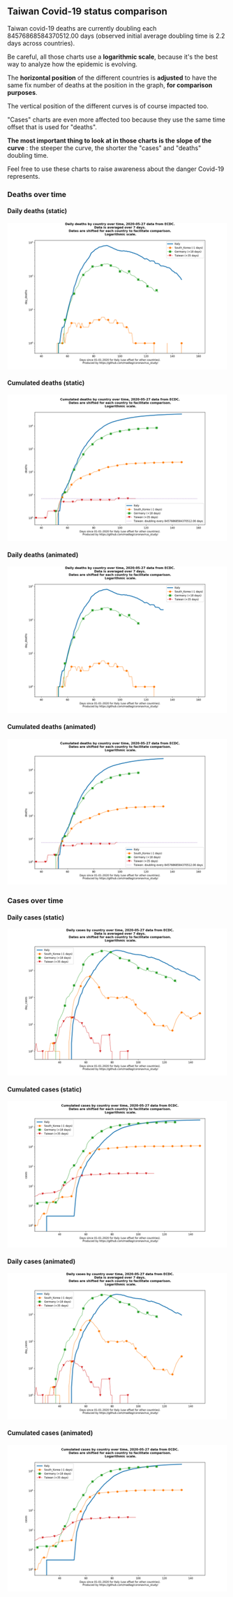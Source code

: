 ## Taiwan Covid-19 status comparison 

Taiwan covid-19 deaths are currently doubling each 84576868584370512.00 days (observed initial average doubling time is 2.2 days across countries).



Be careful, all those charts use a **logarithmic scale**, because it's the best way to analyze how the epidemic is evolving.
 
The **horizontal position** of the different countries is **adjusted** to have the same fix number of deaths at the position in the graph, **for comparison purposes**.

The vertical position of the different curves is of course impacted too.

"Cases" charts are even more affected too because they use the same time offset that is used for "deaths".

**The most important thing to look at in those charts is the slope of the curve** : the steeper the curve, the shorter the "cases" and "deaths" doubling time.

Feel free to use these charts to raise awareness about the danger Covid-19 represents. 


 
### Deaths over time
 
#### Daily deaths (static)
![Taiwan covid-19 daily deaths static chart](https://raw.githubusercontent.com/madlag/coronavirus_study/master/notebooks/graphs/2020-05-27/countries/Taiwan/2020-05-27_Taiwan_day_deaths.png "Taiwan covid-19 day_deaths static chart")   
 
#### Cumulated deaths (static)
![Taiwan covid-19 cumulated deaths static chart](https://raw.githubusercontent.com/madlag/coronavirus_study/master/notebooks/graphs/2020-05-27/countries/Taiwan/2020-05-27_Taiwan_deaths.png "Taiwan covid-19 deaths static chart")   
 
#### Daily deaths (animated)
![Taiwan covid-19 daily deaths animated chart](https://raw.githubusercontent.com/madlag/coronavirus_study/master/notebooks/graphs/2020-05-27/countries/Taiwan/2020-05-27_Taiwan_day_deaths.gif "Taiwan covid-19 day_deaths animated chart")   
 
#### Cumulated deaths (animated)
![Taiwan covid-19 cumulated deaths animated chart](https://raw.githubusercontent.com/madlag/coronavirus_study/master/notebooks/graphs/2020-05-27/countries/Taiwan/2020-05-27_Taiwan_deaths.gif "Taiwan covid-19 deaths animated chart")   

 
### Cases over time
 
#### Daily cases (static)
![Taiwan covid-19 daily cases static chart](https://raw.githubusercontent.com/madlag/coronavirus_study/master/notebooks/graphs/2020-05-27/countries/Taiwan/2020-05-27_Taiwan_day_cases.png "Taiwan covid-19 day_cases static chart")   
 
#### Cumulated cases (static)
![Taiwan covid-19 cumulated cases static chart](https://raw.githubusercontent.com/madlag/coronavirus_study/master/notebooks/graphs/2020-05-27/countries/Taiwan/2020-05-27_Taiwan_cases.png "Taiwan covid-19 cases static chart")   
 
#### Daily cases (animated)
![Taiwan covid-19 daily cases animated chart](https://raw.githubusercontent.com/madlag/coronavirus_study/master/notebooks/graphs/2020-05-27/countries/Taiwan/2020-05-27_Taiwan_day_cases.gif "Taiwan covid-19 day_cases animated chart")   
 
#### Cumulated cases (animated)
![Taiwan covid-19 cumulated cases animated chart](https://raw.githubusercontent.com/madlag/coronavirus_study/master/notebooks/graphs/2020-05-27/countries/Taiwan/2020-05-27_Taiwan_cases.gif "Taiwan covid-19 cases animated chart")   

